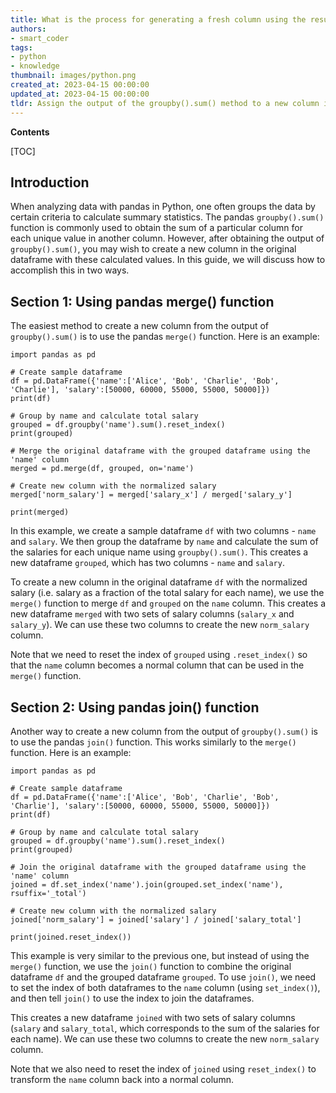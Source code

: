 ```yaml
---
title: What is the process for generating a fresh column using the result of pandas groupby().sum()?
authors:
- smart_coder
tags:
- python
- knowledge
thumbnail: images/python.png
created_at: 2023-04-15 00:00:00
updated_at: 2023-04-15 00:00:00
tldr: Assign the output of the groupby().sum() method to a new column in the dataframe using the [] operator with the column name in quotes as the key.
---
```


**Contents**

[TOC]

Introduction
------------
When analyzing data with pandas in Python, one often groups the data by certain criteria to calculate summary statistics. The pandas `groupby().sum()` function is commonly used to obtain the sum of a particular column for each unique value in another column. However, after obtaining the output of `groupby().sum()`, you may wish to create a new column in the original dataframe with these calculated values. In this guide, we will discuss how to accomplish this in two ways.


Section 1: Using pandas merge() function
----------------------------------------
The easiest method to create a new column from the output of `groupby().sum()` is to use the pandas `merge()` function. Here is an example:

```
import pandas as pd

# Create sample dataframe
df = pd.DataFrame({'name':['Alice', 'Bob', 'Charlie', 'Bob', 'Charlie'], 'salary':[50000, 60000, 55000, 55000, 50000]})
print(df)

# Group by name and calculate total salary
grouped = df.groupby('name').sum().reset_index()
print(grouped)

# Merge the original dataframe with the grouped dataframe using the 'name' column
merged = pd.merge(df, grouped, on='name')

# Create new column with the normalized salary
merged['norm_salary'] = merged['salary_x'] / merged['salary_y']

print(merged)
```

In this example, we create a sample dataframe `df` with two columns - `name` and `salary`. We then group the dataframe by `name` and calculate the sum of the salaries for each unique name using `groupby().sum()`. This creates a new dataframe `grouped`, which has two columns - `name` and `salary`.

To create a new column in the original dataframe `df` with the normalized salary (i.e. salary as a fraction of the total salary for each name), we use the `merge()` function to merge `df` and `grouped` on the `name` column. This creates a new dataframe `merged` with two sets of salary columns (`salary_x` and `salary_y`). We can use these two columns to create the new `norm_salary` column.

Note that we need to reset the index of `grouped` using `.reset_index()` so that the `name` column becomes a normal column that can be used in the `merge()` function.


Section 2: Using pandas join() function
---------------------------------------
Another way to create a new column from the output of `groupby().sum()` is to use the pandas `join()` function. This works similarly to the `merge()` function. Here is an example:

```
import pandas as pd

# Create sample dataframe
df = pd.DataFrame({'name':['Alice', 'Bob', 'Charlie', 'Bob', 'Charlie'], 'salary':[50000, 60000, 55000, 55000, 50000]})
print(df)

# Group by name and calculate total salary
grouped = df.groupby('name').sum().reset_index()
print(grouped)

# Join the original dataframe with the grouped dataframe using the 'name' column
joined = df.set_index('name').join(grouped.set_index('name'), rsuffix='_total')

# Create new column with the normalized salary
joined['norm_salary'] = joined['salary'] / joined['salary_total']

print(joined.reset_index())
```

This example is very similar to the previous one, but instead of using the `merge()` function, we use the `join()` function to combine the original dataframe `df` and the grouped dataframe `grouped`. To use `join()`, we need to set the index of both dataframes to the `name` column (using `set_index()`), and then tell `join()` to use the index to join the dataframes. 

This creates a new dataframe `joined` with two sets of salary columns (`salary` and `salary_total`, which corresponds to the sum of the salaries for each name). We can use these two columns to create the new `norm_salary` column.

Note that we also need to reset the index of `joined` using `reset_index()` to transform the `name` column back into a normal column.
